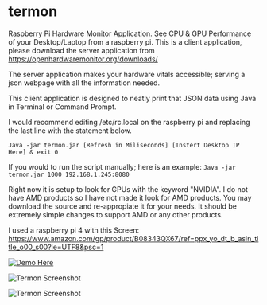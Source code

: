 # termon
Raspberry Pi Hardware Monitor Application. See CPU &amp; GPU Performance of your Desktop/Laptop from a raspberry pi.
This is a client application, please download the server application from https://openhardwaremonitor.org/downloads/

The server application makes your hardware vitals accessible; serving a json webpage with all the information needed.

This client application is designed to neatly print that JSON data using Java in Terminal or Command Prompt.

I would recommend editing /etc/rc.local on the raspberry pi and replacing the last line with the statement below.

`Java -jar termon.jar [Refresh in Miliseconds] [Instert Desktop IP Here] & exit 0`

If you would to run the script manually; here is an example: `Java -jar termon.jar 1000 192.168.1.245:8080`

Right now it is setup to look for GPUs with the keyword "NVIDIA".
I do not have AMD products so I have not made it look for AMD products.
You may download the source and re-appropiate it for your needs. It should be extremely simple changes to support AMD
or any other products.

I used a raspberry pi 4 with this Screen: https://www.amazon.com/gp/product/B08343QX67/ref=ppx_yo_dt_b_asin_title_o00_s00?ie=UTF8&psc=1

[![Demo Here](http://i3.ytimg.com/vi/gQHTQh_N-Go/hqdefault.jpg)](https://youtu.be/gQHTQh_N-Go)

![Termon Screenshot](https://i.imgur.com/2jbiCNp.png) 

![Termon Screenshot](https://i.imgur.com/nxNTHO9.png) 
